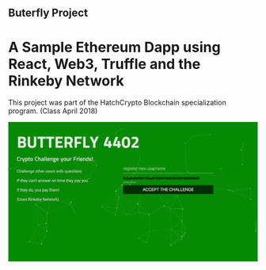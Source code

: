 ## Buterfly Project

# A Sample Ethereum Dapp using React, Web3, Truffle and the Rinkeby Network

This project was part of the HatchCrypto Blockchain specialization program. (Class April 2018)

![alt text](https://raw.githubusercontent.com/toledoal/butterfly2044/master/screenshots/screenshot1.png)